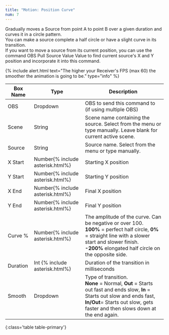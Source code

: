 ```yaml
---
title: "Motion: Position Curve"
num: 7
---
```

Gradually moves a Source from point A to point B over a given duration and curves it in a circle pattern.\
You can make a source complete a half circle or have a slight curve in its transition.\
If you want to move a source from its current position, you can use the command OBS Pull Source Value Value to find current source's X and Y position and incorporate it into this command.

{% include alert.html text="The higher your Receiver's FPS (max 60) the smoother the animation is going to be." type="info" %} 

| Box Name | Type | Description | 
|-------|--------|--------
|OBS|Dropdown|OBS to send this command to (if using multiple OBS)|
|Scene |	String	|Scene name containing the source. Select from the menu or type manually. Leave blank for current active scene.
|Source|	String|	Source name. Select from the menu or type manually. 
|X Start  |	Number{% include asterisk.html%}|	Starting X position
|Y Start  |	Number{% include asterisk.html%}|	Starting Y position
|X End |	Number{% include asterisk.html%}|	Final X position
|Y End |	Number{% include asterisk.html%}|	Final Y position
|Curve % |	Number{% include asterisk.html%}|	The amplitude of the curve. Can be negative or over 100. <br/> **100%** = perfect half circle, **0%** = straight line with a slower start and slower finish. <br/> **-200%** elongated half circle on the opposite side.
|Duration |	Int {% include asterisk.html%}|	Duration of the transition in milliseconds
|Smooth|	Dropdown |	Type of transition.<br/> **None** = Normal, **Out** = Starts out fast and ends slow, **In** = Starts out slow and ends fast,  <br/> **In/Out**= Starts out slow, gets faster and then slows down at the end again.
{:class='table table-primary'}









